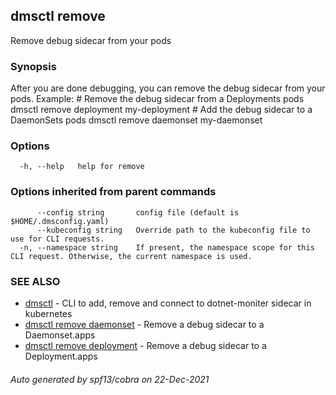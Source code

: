 ## dmsctl remove

Remove debug sidecar from your pods

### Synopsis

After you are done debugging, you can remove the debug sidecar from your pods.
Example:
	# Remove the debug sidecar from a Deployments pods
	dmsctl remove deployment my-deployment
	# Add the debug sidecar to a DaemonSets pods
	dmsctl remove daemonset my-daemonset

### Options

```
  -h, --help   help for remove
```

### Options inherited from parent commands

```
      --config string       config file (default is $HOME/.dmsconfig.yaml)
      --kubeconfig string   Override path to the kubeconfig file to use for CLI requests.
  -n, --namespace string    If present, the namespace scope for this CLI request. Otherwise, the current namespace is used.
```

### SEE ALSO

* [dmsctl](dmsctl.md)	 - CLI to add, remove and connect to dotnet-moniter sidecar in kubernetes
* [dmsctl remove daemonset](dmsctl_remove_daemonset.md)	 - Remove a debug sidecar to a Daemonset.apps
* [dmsctl remove deployment](dmsctl_remove_deployment.md)	 - Remove a debug sidecar to a Deployment.apps

###### Auto generated by spf13/cobra on 22-Dec-2021
